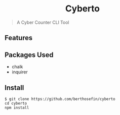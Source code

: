 <h1 align="center">
Cyberto
</h1>

> A Cyber Counter CLI Tool

## Features

## Packages Used

- chalk
- inquirer

## Install

```
$ git clone https://github.com/berthosefin/cyberto
cd cyberto
npm install
```

